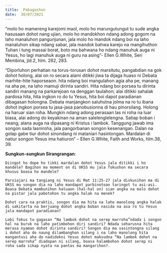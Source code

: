 ```yaml
---
title:  Pabagashon
date:  30/07/2021
---
```


“molo ho mamereng karejomi maol, molo ho marungutungut tu sude angka hasusaan dohot nang ujian, molo ho mandokhon ndang adong gogom na laho manaluhon pangunjunan, jala molo ho mandok ndang boi na laho manaluhon sikap ndang sabar, jala mandok bahwa karejo na mangihuthon Tuhan i tung massai borat, boto ma bahwana ho ndang manuhuk auga ni Yesus, ho lagi manuhuk auga ni guru na asing”- Ellen G.White, Seri Membina, jld.2, hlm. 282, 283.

“Diporluhon perhatian na torus-torusan dohot marsitutu, pangabdian na gok dohot holong, alai on ro secara alami ditikki jiwa ta dijaga huaso ni Debata marhite-hite haporseaon. hita ndang boi mangulahon agia aha pe, manang na aha pe, na laho mamuji dirinta sandiri. Hita ndang boi porsea tu dirinta sandiri manang na parkarejoan na denggan taulahon; alai ditikki sahalak pardosa hita, hita ingkon ro do tu Yesus, hita boi dapot paradianan dibagasan holongna. Debata manjangkon saluhutna jolma na ro tu ibana dohot ingkon porsea tu jasa-jasa panobusionna di hau pinorsilang. Holong na haruar sian roha. Mungkin ndang adong perasaan las ni roha na luar biasa, alai adong do keyakinan na aman salelenglelengna. Satiap boban i neang; alana auga na dipasang ni Kristus i lambok. Tanggung jawab ima songon sada lasniroha, jala pangorbanan songon kesenangan. Dalan na golap gabe tiur dohot sinondang ni mataniari hasintongan. Mardalan di natiur songon Yesus ima hatiuron” – Ellen G.White, Faith and Works, hlm.38, 39.

**Sungkun-sungkun Sirangrangan**:

`Diingot ho dope ho tikki mardalan dohot Yesus jala ditikki i ho mandele? Bagihon ma moment on di UKSS mu jala fokushon ma secara khusus boasa ho mandele?`

`Parsiajari ma tangiang ni Yesus di Mat 11:25-27 jala diskusihon ma di UKSS mu songon dia na laho mandapot parbinotoan taringot tu asi-asi. Boasa Debata mambunihon haluaon (hal-hal on) sian angka na malo dohot na pistar jala pabotohon tu angka halak na menek?`

`Dohot cara na praktis, songon dia ma hita na laho manolong angka halak di sakitarta na berjuang dohot angka boban nasida na asa ro tu Yesus jala mandapot paradianan?`

`Lobi fokus tu gagasan “Na lambok dohot na serep marroha”ndada i songon hal na buruk na laho patimbohon diri sandiri? Ndada seharusna hita merasa nyaman dohot dirinta sandiri? Songon dia ma sasintongna silang i dohot aha do naung dilambanghon silang i na laho manolong hita mangantusi aha do nadidokni Yesus dohot maksudna “Na lambok dohot na serep marroha” diadopan ni silang, boasa halambohon dohot serep ni roha sada sikap nyata na pantas ma mangarihon?.`